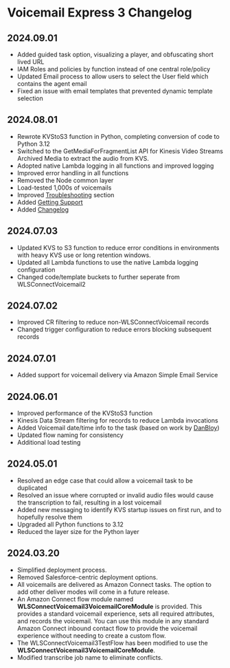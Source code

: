 # Voicemail Express 3 Changelog
## 2024.09.01
-  Added guided task option, visualizing a player, and obfuscating short lived URL
-  IAM Roles and policies by function instead of one central role/policy
-  Updated Email process to allow users to select the User field which contains the agent email
-  Fixed an issue with email templates that prevented dynamic template selection

## 2024.08.01
-  Rewrote KVStoS3 function in Python, completing conversion of code to Python 3.12
-  Switched to the GetMediaForFragmentList API for Kinesis Video Streams Archived Media to extract the audio from KVS.
-  Adopted native Lambda logging in all functions and improved logging
-  Improved error handling in all functions
-  Removed the Node common layer
-  Load-tested 1,000s of voicemails
-  Improved [Troubleshooting](Docs/WLSConnectVoicemail_troubleshooting.md) section
-  Added [Getting Support](Docs/WLSConnectVoicemail_support.md)
-  Added [Changelog](Docs/WLSConnectVoicemail_changelog.md)

## 2024.07.03
-  Updated KVS to S3 function to reduce error conditions in environments with heavy KVS use or long retention windows.
-  Updated all Lambda functions to use the native Lambda logging configuration
-  Changed code/template buckets to further seperate from WLSConnectVoicemail2

## 2024.07.02
-  Improved CR filtering to reduce non-WLSConnectVoicemail records
-  Changed trigger configuration to reduce errors blocking subsequent records

## 2024.07.01
-  Added support for voicemail delivery via Amazon Simple Email Service

## 2024.06.01
-  Improved performance of the KVStoS3 function
-  Kinesis Data Stream filtering for records to reduce Lambda invocations
-  Added Voicemail date/time info to the task (based on work by [DanBloy](https://github.com/DanBloy))
-  Updated flow naming for consistency
-  Additional load testing

## 2024.05.01
-  Resolved an edge case that could allow a voicemail task to be duplicated
-  Resolved an issue where corrupted or invalid audio files would cause the transcription to fail, resulting in a lost voicemail
-  Added new messaging to identify KVS startup issues on first run, and to hopefully resolve them
-  Upgraded all Python functions to 3.12
-  Reduced the layer size for the Python layer

## 2024.03.20
-  Simplified deployment process.
-  Removed Salesforce-centric deployment options.
-  All voicemails are delivered as Amazon Connect tasks. The option to add other deliver modes will come in a future release. 
-  An Amazon Connect flow module named **WLSConnectVoicemail3VoicemailCoreModule** is provided. This provides a standard voicemail experience, sets all required attributes, and records the voicemail. You can use this module in any standard Amazon Connect inbound contact flow to provide the voicemail experience without needing to create a custom flow.
-  The WLSConnectVoicemail3TestFlow has been modified to use the **WLSConnectVoicemail3VoicemailCoreModule**.
-  Modified transcribe job name to eliminate conflicts.
